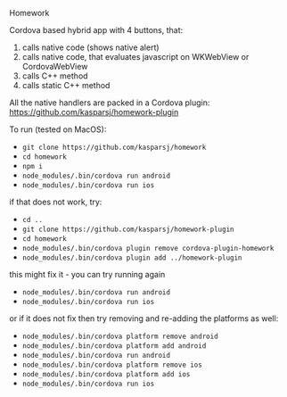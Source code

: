 Homework

Cordova based hybrid app with 4 buttons, that:

1. calls native code (shows native alert)
2. calls native code, that evaluates javascript on WKWebView or CordovaWebView
3. calls C++ method
4. calls static C++ method

All the native handlers are packed in a Cordova plugin:
https://github.com/kasparsj/homework-plugin

To run (tested on MacOS):

- `git clone https://github.com/kasparsj/homework`
- `cd homework`
- `npm i`
- `node_modules/.bin/cordova run android`
- `node_modules/.bin/cordova run ios`

if that does not work, try:
- `cd ..`
- `git clone https://github.com/kasparsj/homework-plugin`
- `cd homework`
- `node_modules/.bin/cordova plugin remove cordova-plugin-homework`
- `node_modules/.bin/cordova plugin add ../homework-plugin`

this might fix it - you can try running again
- `node_modules/.bin/cordova run android`
- `node_modules/.bin/cordova run ios`

or if it does not fix then try removing and re-adding the platforms as well:
- `node_modules/.bin/cordova platform remove android`
- `node_modules/.bin/cordova platform add android`
- `node_modules/.bin/cordova run android`
- `node_modules/.bin/cordova platform remove ios`
- `node_modules/.bin/cordova platform add ios`
- `node_modules/.bin/cordova run ios`
